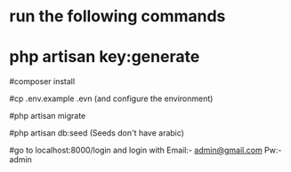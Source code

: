 # run the following commands

# php artisan key:generate

#composer install

#cp .env.example .evn (and configure the environment)

#php artisan migrate

#php artisan db:seed (Seeds don't have arabic)

#go to localhost:8000/login and login with Email:- admin@gmail.com Pw:- admin 